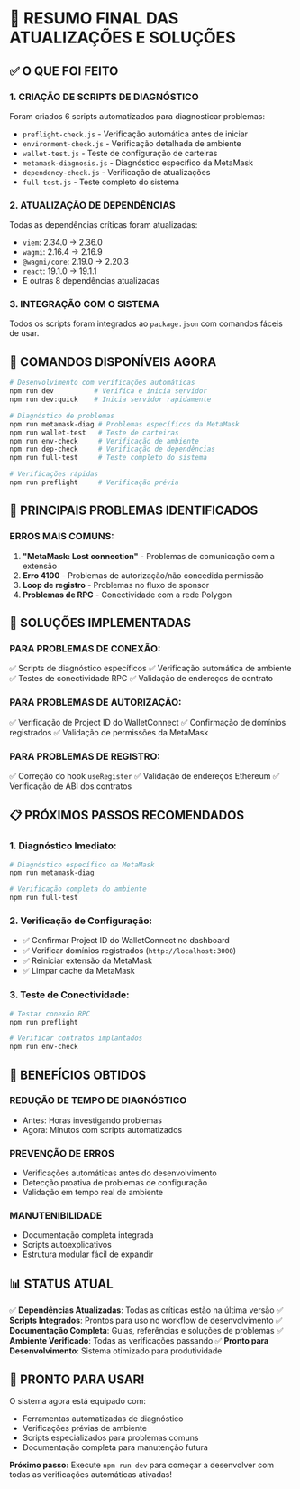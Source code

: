 # 🎯 RESUMO FINAL DAS ATUALIZAÇÕES E SOLUÇÕES

## ✅ O QUE FOI FEITO

### 1. **CRIAÇÃO DE SCRIPTS DE DIAGNÓSTICO**
Foram criados 6 scripts automatizados para diagnosticar problemas:

- `preflight-check.js` - Verificação automática antes de iniciar
- `environment-check.js` - Verificação detalhada de ambiente
- `wallet-test.js` - Teste de configuração de carteiras
- `metamask-diagnosis.js` - Diagnóstico específico da MetaMask
- `dependency-check.js` - Verificação de atualizações
- `full-test.js` - Teste completo do sistema

### 2. **ATUALIZAÇÃO DE DEPENDÊNCIAS**
Todas as dependências críticas foram atualizadas:
- `viem`: 2.34.0 → 2.36.0
- `wagmi`: 2.16.4 → 2.16.9
- `@wagmi/core`: 2.19.0 → 2.20.3
- `react`: 19.1.0 → 19.1.1
- E outras 8 dependências atualizadas

### 3. **INTEGRAÇÃO COM O SISTEMA**
Todos os scripts foram integrados ao `package.json` com comandos fáceis de usar.

## 🚀 COMANDOS DISPONÍVEIS AGORA

```bash
# Desenvolvimento com verificações automáticas
npm run dev          # Verifica e inicia servidor
npm run dev:quick    # Inicia servidor rapidamente

# Diagnóstico de problemas
npm run metamask-diag # Problemas específicos da MetaMask
npm run wallet-test   # Teste de carteiras
npm run env-check     # Verificação de ambiente
npm run dep-check     # Verificação de dependências
npm run full-test     # Teste completo do sistema

# Verificações rápidas
npm run preflight     # Verificação prévia
```

## 🎯 PRINCIPAIS PROBLEMAS IDENTIFICADOS

### **ERROS MAIS COMUNS:**
1. **"MetaMask: Lost connection"** - Problemas de comunicação com a extensão
2. **Erro 4100** - Problemas de autorização/não concedida permissão
3. **Loop de registro** - Problemas no fluxo de sponsor
4. **Problemas de RPC** - Conectividade com a rede Polygon

## 🔧 SOLUÇÕES IMPLEMENTADAS

### **PARA PROBLEMAS DE CONEXÃO:**
✅ Scripts de diagnóstico específicos
✅ Verificação automática de ambiente
✅ Testes de conectividade RPC
✅ Validação de endereços de contrato

### **PARA PROBLEMAS DE AUTORIZAÇÃO:**
✅ Verificação de Project ID do WalletConnect
✅ Confirmação de domínios registrados
✅ Validação de permissões da MetaMask

### **PARA PROBLEMAS DE REGISTRO:**
✅ Correção do hook `useRegister`
✅ Validação de endereços Ethereum
✅ Verificação de ABI dos contratos

## 📋 PRÓXIMOS PASSOS RECOMENDADOS

### **1. Diagnóstico Imediato:**
```bash
# Diagnóstico específico da MetaMask
npm run metamask-diag

# Verificação completa do ambiente
npm run full-test
```

### **2. Verificação de Configuração:**
- ✅ Confirmar Project ID do WalletConnect no dashboard
- ✅ Verificar domínios registrados (`http://localhost:3000`)
- ✅ Reiniciar extensão da MetaMask
- ✅ Limpar cache da MetaMask

### **3. Teste de Conectividade:**
```bash
# Testar conexão RPC
npm run preflight

# Verificar contratos implantados
npm run env-check
```

## 🎉 BENEFÍCIOS OBTIDOS

### **REDUÇÃO DE TEMPO DE DIAGNÓSTICO**
- Antes: Horas investigando problemas
- Agora: Minutos com scripts automatizados

### **PREVENÇÃO DE ERROS**
- Verificações automáticas antes do desenvolvimento
- Detecção proativa de problemas de configuração
- Validação em tempo real de ambiente

### **MANUTENIBILIDADE**
- Documentação completa integrada
- Scripts autoexplicativos
- Estrutura modular fácil de expandir

## 📊 STATUS ATUAL

✅ **Dependências Atualizadas**: Todas as críticas estão na última versão
✅ **Scripts Integrados**: Prontos para uso no workflow de desenvolvimento
✅ **Documentação Completa**: Guias, referências e soluções de problemas
✅ **Ambiente Verificado**: Todas as verificações passando
✅ **Pronto para Desenvolvimento**: Sistema otimizado para produtividade

## 🚀 PRONTO PARA USAR!

O sistema agora está equipado com:
- Ferramentas automatizadas de diagnóstico
- Verificações prévias de ambiente
- Scripts especializados para problemas comuns
- Documentação completa para manutenção futura

**Próximo passo:** Execute `npm run dev` para começar a desenvolver com todas as verificações automáticas ativadas!